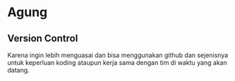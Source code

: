 # Agung
## Version Control
 Karena ingin lebih menguasai dan bisa menggunakan github dan sejenisnya untuk keperluan koding ataupun kerja sama dengan tim di waktu yang akan datang.